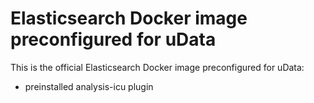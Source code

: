 # Elasticsearch Docker image preconfigured for uData

This is the official Elasticsearch Docker image preconfigured for uData:

- preinstalled analysis-icu plugin
